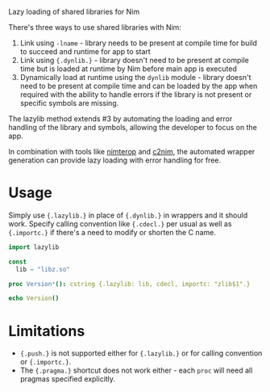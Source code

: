 Lazy loading of shared libraries for Nim

There's three ways to use shared libraries with Nim:
1. Link using `-lname` - library needs to be present at compile time for build to succeed and runtime for app to start
2. Link using `{.dynlib.}` - library doesn't need to be present at compile time but is loaded at runtime by Nim before main app is executed
3. Dynamically load at runtime using the `dynlib` module - library doesn't need to be present at compile time and can be loaded by the app when required with the ability to handle errors if the library is not present or specific symbols are missing.

The lazylib method extends #3 by automating the loading and error handling of the library and symbols, allowing the developer to focus on the app.

In combination with tools like [nimterop](https://github.com/nimterop/nimterop) and [c2nim](https://github.com/nim-lang/c2nim), the automated wrapper generation can provide lazy loading with error handling for free.

# Usage

 Simply use `{.lazylib.}` in place of `{.dynlib.}` in wrappers and it should work. Specify calling convention like `{.cdecl.}` per usual as well as `{.importc.}` if there's a need to modify or shorten the C name.

```nim
import lazylib

const
  lib = "libz.so"

proc Version*(): cstring {.lazylib: lib, cdecl, importc: "zlib$1".}

echo Version()
```

# Limitations

- `{.push.}` is not supported either for `{.lazylib.}` or for calling convention or `{.importc.}`.
- The `{.pragma.}` shortcut does not work either - each `proc` will need all pragmas specified explicitly.